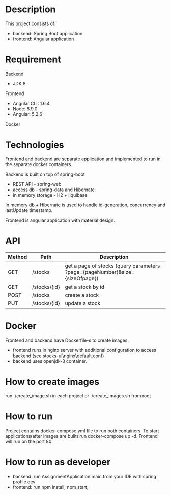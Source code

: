 # Description
This project consists of: 
- backend: Spring Boot application
- frontend: Angular application

# Requirement
Backend
- JDK 8

Frontend
- Angular CLI: 1.6.4
- Node: 8.9.0
- Angular: 5.2.6

Docker

# Technologies
Frontend and backend are separate application and implemented to run in the separate docker containers.

Backend is built on top of spring-boot
- REST API          - spring-web
- access db         - spring-data and Hibernate
- in memory storage - H2 + liquibase 

In memory db + Hibernate is used to handle id-generation, concurrency and lastUpdate timestamp.

Frontend is angular application with material design.

# API
Method       | Path          | Description   |
------------ | ------------- | ------------- |
GET | /stocks      | get a page of stocks (query parameters ?page={pageNumber}&size={sizeOfpage})
GET | /stocks/{id} | get a stock by id
POST| /stocks      | create a stock
PUT | /stocks/{id} | update a stock

# Docker
Frontend and backend have Dockerfile-s to create images. 
- frontend runs in nginx server with additional configuration to access backend (see stocks-ui\nginx\default.conf)
- backend uses openjdk-8 container.

# How to create images
run ./create_image.sh in each project or ./create_images.sh from root

# How to run
Project contains docker-compose.yml file to run both containers.
To start applications(after images are built) run docker-compose up -d. Frontend will run on the port 80.

# How to run as developer
- backend:  run AssignmentApplication.main from your IDE with spring profile dev
- frontend: run npm install; npm start;
